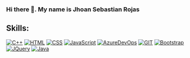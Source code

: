 ### Hi there 👋. My name is Jhoan Sebastian Rojas
## Skills:
[![C++](https://img.shields.io/badge/C++-black?logo=cplusplus&style=for-the-badge)]()
[![HTML](https://img.shields.io/badge/HTML-black?logo=html5&style=for-the-badge)]()
[![CSS](https://img.shields.io/badge/css-black?logo=css3&style=for-the-badge)]()
[![JavaScript](https://img.shields.io/badge/JavaScript-black?logo=javascript&style=for-the-badge)]()
[![AzureDevOps](https://img.shields.io/badge/azure-black?logo=azuredevops&style=for-the-badge)]()
[![GIT](https://img.shields.io/badge/git-black?logo=git&style=for-the-badge)]()
[![Bootstrap](https://img.shields.io/badge/Bootstrap-black?logo=bootstrap&style=for-the-badge)]()
[![JQuery](https://img.shields.io/badge/jquery-black?logo=jquery&style=for-the-badge)]()
[![Java](https://img.shields.io/badge/java-black?logo=java&style=for-the-badge)]()
<!--
**jhosebro/Jhosebro** is a ✨ _special_ ✨ repository because its `README.md` (this file) appears on your GitHub profile.

Here are some ideas to get you started:

- 🔭 I’m currently working on ...
- 🌱 I’m currently learning ...
- 👯 I’m looking to collaborate on ...
- 🤔 I’m looking for help with ...
- 💬 Ask me about ...
- 📫 How to reach me: ...
- 😄 Pronouns: ...
- ⚡ Fun fact: ...
-->
